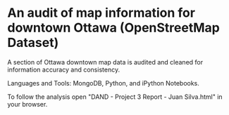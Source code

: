 # An audit of map information for downtown Ottawa (OpenStreetMap Dataset)

A section of Ottawa downtown map data is audited and cleaned for information accuracy and consistency.

Languages and Tools: MongoDB, Python, and iPython Notebooks.

To follow the analysis open "DAND - Project 3 Report - Juan Silva.html" in your browser.

